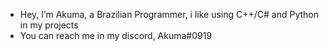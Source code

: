 - Hey, I’m Akuma, a Brazilian Programmer, i like using C++/C# and Python in my projects
- You can reach me in my discord, Akuma#0919

<!---
TheAkuma010/TheAkuma010 is a ✨ special ✨ repository because its `README.md` (this file) appears on your GitHub profile.
You can click the Preview link to take a look at your changes.
--->
